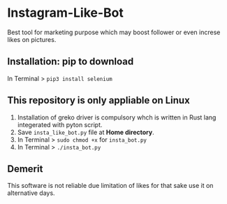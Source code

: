 # Instagram-Like-Bot
Best tool for marketing purpose which may boost follower or even increse likes on pictures. 

## Installation: pip to download
In Terminal > ```pip3 install selenium```

## This repository is only appliable on Linux
1. Installation of greko driver is compulsory whch is written in Rust lang integerated with pyton script.
2. Save ```insta_like_bot.py``` file at **Home directory**.
3. In Terminal > ```sudo chmod +x``` for ```insta_bot.py```
4. In Terminal > ```./insta_bot.py```

## Demerit
This software is not reliable due limitation of likes for that sake use it on alternative days.
